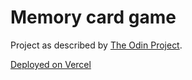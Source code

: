 # Memory card game

Project as described by [The Odin Project](https://www.theodinproject.com/lessons/node-path-react-new-memory-card).

[Deployed on Vercel](https://memory-card-game-ten-eta.vercel.app/)
